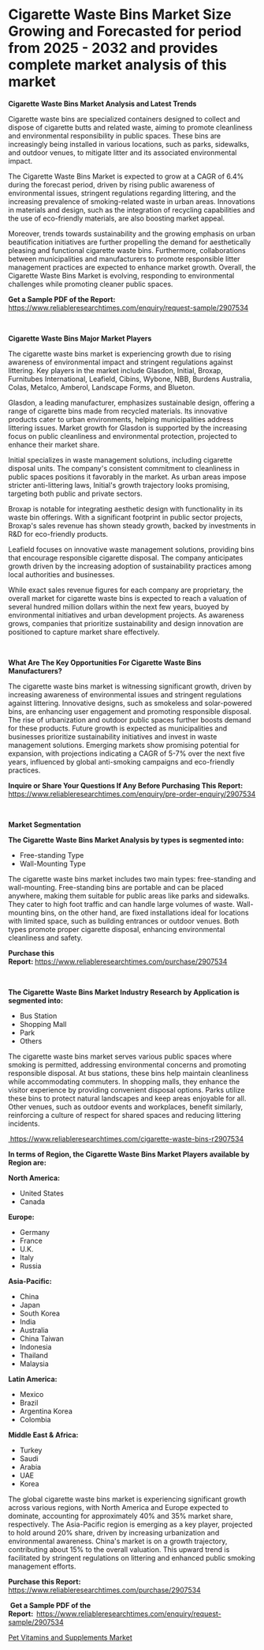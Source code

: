 <p><h1>Cigarette Waste Bins Market Size Growing and Forecasted for period from 2025 - 2032 and provides complete market analysis of this market</h1></p><p><strong>Cigarette Waste Bins Market Analysis and Latest Trends</strong></p>
<p><p>Cigarette waste bins are specialized containers designed to collect and dispose of cigarette butts and related waste, aiming to promote cleanliness and environmental responsibility in public spaces. These bins are increasingly being installed in various locations, such as parks, sidewalks, and outdoor venues, to mitigate litter and its associated environmental impact.</p><p>The Cigarette Waste Bins Market is expected to grow at a CAGR of 6.4% during the forecast period, driven by rising public awareness of environmental issues, stringent regulations regarding littering, and the increasing prevalence of smoking-related waste in urban areas. Innovations in materials and design, such as the integration of recycling capabilities and the use of eco-friendly materials, are also boosting market appeal. </p><p>Moreover, trends towards sustainability and the growing emphasis on urban beautification initiatives are further propelling the demand for aesthetically pleasing and functional cigarette waste bins. Furthermore, collaborations between municipalities and manufacturers to promote responsible litter management practices are expected to enhance market growth. Overall, the Cigarette Waste Bins Market is evolving, responding to environmental challenges while promoting cleaner public spaces.</p></p>
<p><strong>Get a Sample PDF of the Report:&nbsp;</strong> <a href="https://www.reliableresearchtimes.com/enquiry/request-sample/2907534?utm_campaign=3088&utm_medium=2&utm_source=Github&utm_content=ia&utm_term=12032025&utm_id=cigarette-waste-bins">https://www.reliableresearchtimes.com/enquiry/request-sample/2907534</a></p>
<p>&nbsp;</p>
<p><strong>Cigarette Waste Bins Major Market Players</strong></p>
<p><p>The cigarette waste bins market is experiencing growth due to rising awareness of environmental impact and stringent regulations against littering. Key players in the market include Glasdon, Initial, Broxap, Furnitubes International, Leafield, Cibins, Wybone, NBB, Burdens Australia, Colas, Metalco, Amberol, Landscape Forms, and Blueton. </p><p>Glasdon, a leading manufacturer, emphasizes sustainable design, offering a range of cigarette bins made from recycled materials. Its innovative products cater to urban environments, helping municipalities address littering issues. Market growth for Glasdon is supported by the increasing focus on public cleanliness and environmental protection, projected to enhance their market share.</p><p>Initial specializes in waste management solutions, including cigarette disposal units. The company's consistent commitment to cleanliness in public spaces positions it favorably in the market. As urban areas impose stricter anti-littering laws, Initial's growth trajectory looks promising, targeting both public and private sectors.</p><p>Broxap is notable for integrating aesthetic design with functionality in its waste bin offerings. With a significant footprint in public sector projects, Broxap's sales revenue has shown steady growth, backed by investments in R&D for eco-friendly products.</p><p>Leafield focuses on innovative waste management solutions, providing bins that encourage responsible cigarette disposal. The company anticipates growth driven by the increasing adoption of sustainability practices among local authorities and businesses.</p><p>While exact sales revenue figures for each company are proprietary, the overall market for cigarette waste bins is expected to reach a valuation of several hundred million dollars within the next few years, buoyed by environmental initiatives and urban development projects. As awareness grows, companies that prioritize sustainability and design innovation are positioned to capture market share effectively.</p></p>
<p>&nbsp;</p>
<p><strong>What Are The Key Opportunities For Cigarette Waste Bins Manufacturers?</strong></p>
<p><p>The cigarette waste bins market is witnessing significant growth, driven by increasing awareness of environmental issues and stringent regulations against littering. Innovative designs, such as smokeless and solar-powered bins, are enhancing user engagement and promoting responsible disposal. The rise of urbanization and outdoor public spaces further boosts demand for these products. Future growth is expected as municipalities and businesses prioritize sustainability initiatives and invest in waste management solutions. Emerging markets show promising potential for expansion, with projections indicating a CAGR of 5-7% over the next five years, influenced by global anti-smoking campaigns and eco-friendly practices.</p></p>
<p><strong>Inquire or Share Your Questions If Any Before Purchasing This Report:</strong> <a href="https://www.reliableresearchtimes.com/enquiry/pre-order-enquiry/2907534?utm_campaign=3088&utm_medium=2&utm_source=Github&utm_content=ia&utm_term=12032025&utm_id=cigarette-waste-bins">https://www.reliableresearchtimes.com/enquiry/pre-order-enquiry/2907534</a></p>
<p>&nbsp;</p>
<p><strong>Market Segmentation</strong></p>
<p><strong>The Cigarette Waste Bins Market Analysis by types is segmented into:</strong></p>
<p><ul><li>Free-standing Type</li><li>Wall-Mounting Type</li></ul></p>
<p><p>The cigarette waste bins market includes two main types: free-standing and wall-mounting. Free-standing bins are portable and can be placed anywhere, making them suitable for public areas like parks and sidewalks. They cater to high foot traffic and can handle large volumes of waste. Wall-mounting bins, on the other hand, are fixed installations ideal for locations with limited space, such as building entrances or outdoor venues. Both types promote proper cigarette disposal, enhancing environmental cleanliness and safety.</p></p>
<p><strong>Purchase this Report:&nbsp;</strong><a href="https://www.reliableresearchtimes.com/purchase/2907534?utm_campaign=3088&utm_medium=2&utm_source=Github&utm_content=ia&utm_term=12032025&utm_id=cigarette-waste-bins">https://www.reliableresearchtimes.com/purchase/2907534</a></p>
<p>&nbsp;</p>
<p><strong>The Cigarette Waste Bins Market Industry Research by Application is segmented into:</strong></p>
<p><ul><li>Bus Station</li><li>Shopping Mall</li><li>Park</li><li>Others</li></ul></p>
<p><p>The cigarette waste bins market serves various public spaces where smoking is permitted, addressing environmental concerns and promoting responsible disposal. At bus stations, these bins help maintain cleanliness while accommodating commuters. In shopping malls, they enhance the visitor experience by providing convenient disposal options. Parks utilize these bins to protect natural landscapes and keep areas enjoyable for all. Other venues, such as outdoor events and workplaces, benefit similarly, reinforcing a culture of respect for shared spaces and reducing littering incidents.</p></p>
<p><a href="https://www.reliableresearchtimes.com/cigarette-waste-bins-r2907534?utm_campaign=3088&utm_medium=2&utm_source=Github&utm_content=ia&utm_term=12032025&utm_id=cigarette-waste-bins">&nbsp;https://www.reliableresearchtimes.com/cigarette-waste-bins-r2907534</a></p>
<p><strong>In terms of Region, the Cigarette Waste Bins Market Players available by Region are:</strong></p>
<p>
    <p> <strong> North America: </strong>
        <ul>
            <li>United States</li>
            <li>Canada</li>
        </ul>
        </p> 
    <p> <strong> Europe: </strong>
        <ul>
            <li>Germany</li>
            <li>France</li>
            <li>U.K.</li>
            <li>Italy</li>
            <li>Russia</li>
        </ul>
        </p> 
    <p> <strong> Asia-Pacific: </strong>
        <ul>
            <li>China</li>
            <li>Japan</li>
            <li>South Korea</li>
            <li>India</li>
            <li>Australia</li>
            <li>China Taiwan</li>
            <li>Indonesia</li>
            <li>Thailand</li>
            <li>Malaysia</li>
        </ul>
        </p> 
    <p> <strong> Latin America: </strong>
        <ul>
            <li>Mexico</li>
            <li>Brazil</li>
            <li>Argentina Korea</li>
            <li>Colombia</li>
        </ul>
        </p> 
    <p> <strong> Middle East & Africa: </strong>
        <ul>
            <li>Turkey</li>
            <li>Saudi</li>
            <li>Arabia</li>
            <li>UAE</li>
            <li>Korea</li>
        </ul>
    </p>
    </p>
<p><p>The global cigarette waste bins market is experiencing significant growth across various regions, with North America and Europe expected to dominate, accounting for approximately 40% and 35% market share, respectively. The Asia-Pacific region is emerging as a key player, projected to hold around 20% share, driven by increasing urbanization and environmental awareness. China's market is on a growth trajectory, contributing about 15% to the overall valuation. This upward trend is facilitated by stringent regulations on littering and enhanced public smoking management efforts.</p></p>
<p><strong>Purchase this Report: </strong><a href="https://www.reliableresearchtimes.com/purchase/2907534?utm_campaign=3088&utm_medium=2&utm_source=Github&utm_content=ia&utm_term=12032025&utm_id=cigarette-waste-bins">https://www.reliableresearchtimes.com/purchase/2907534</a></p>
<p>&nbsp;<strong>Get a Sample PDF of the Report:&nbsp;&nbsp;</strong><a href="https://www.reliableresearchtimes.com/enquiry/request-sample/2907534?utm_campaign=3088&utm_medium=2&utm_source=Github&utm_content=ia&utm_term=12032025&utm_id=cigarette-waste-bins">https://www.reliableresearchtimes.com/enquiry/request-sample/2907534</a></p>
<p><strong></strong></p>
<p><p><a href="https://github.com/gullattedenna/Market-Research-Report-List-1/blob/main/pet-vitamins-and-supplements-market.md?utm_campaign=3088&utm_medium=2&utm_source=Github&utm_content=ia&utm_term=12032025&utm_id=cigarette-waste-bins">Pet Vitamins and Supplements Market</a></p></p>